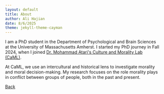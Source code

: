 ```yaml
---
layout: default
title: About
author: Ali Hajian
date: 8/6/2025
theme: jekyll-theme-cayman
---
```


I am a PhD student in the Department of Psychological and Brain Sciences at the University of Massachusetts Amherst. I started my PhD journey in Fall 2024, when I joined [Dr. Mohammad Atari's Culture and Morality Lab (CaML)](https://websites.umass.edu/matari/?_gl=1%2A9n0qgu%2A_gcl_au%2AMTYwNzgxNzQyNy4xNzU0NjA2NjA2%2A_ga%2AMTAzODg0NzM2OC4xNzU0NjA2NjA2%2A_ga_21RLS0L7EB%2AczE3NTQ2MDY2MDUkbzEkZzAkdDE3NTQ2MDY2MDUkajYwJGwwJGgw).

At CaML, we use an intercultural and historical lens to investigate morality and moral decision-making. My research focuses on the role morality plays in conflict between groups of people, both in the past and present.

[Back](./)